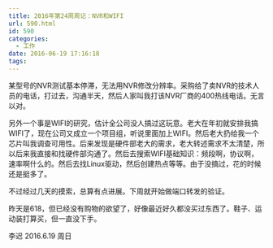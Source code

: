 ```yaml
---
title: 2016年第24周周记：NVR和WIFI
url: 590.html
id: 590
categories:
  - 工作
date: 2016-06-19 17:16:18
tags:
---
```


某型号的NVR测试基本停滞，无法用NVR修改分辨率。采购给了卖NVR的技术人员的电话，打过去，沟通半天，然后人家叫我打该NVR厂商的400热线电话。无言以对。 
<!-- more -->
另外一个事是WIFI的研究，估计全公司没人搞过这玩意。老大在年初就安排我搞WIFI了，现在公司又成立一个项目组，听说里面加上WIFI。然后老大扔给我一个芯片叫我调查可用性。后来发现是硬件部老大的需求，老大转述需求不太清楚，所以后来我直接和找硬件部沟通了。然后去搜索WIFI基础知识：频段啊，协议啊，速率啊什么的。然后去找Linux驱动，然后创建热点等等。由于没搞过，花的时候还是挺多了。 

不过经过几天的摸索，总算有点进展。下周就开始做端口转发的验证。 

昨天是618，但已经没有购物的欲望了，好像最近好久都没买过东西了。鞋子、运动装打算买，但一直没下手。

 李迟 2016.6.19 周日